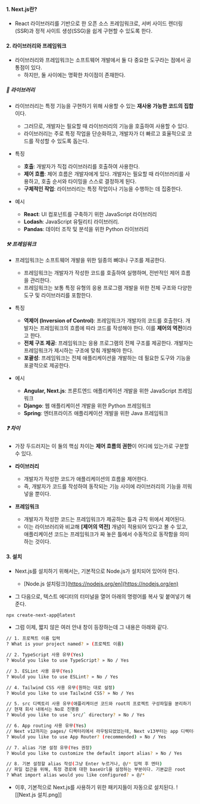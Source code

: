 
#### 1. Next.js란?

- React 라이브러리를 기반으로 한 오픈 소스 프레임워크로, 서버 사이드 렌더링(SSR)과 정적 사이트 생성(SSG)을 쉽게 구현할 수 있도록 한다.

#### 2. 라이브러리와 프레임워크

- 라이브러리와 프레임워크는 소프트웨어 개발에서 둘 다 중요한 도구라는 점에서 공통점이 있다.
    - 하지만, 둘 사이에는 명확한 차이점이 존재한다.

##### 📖 라이브러리
- 라이브러리는 특정 기능을 구현하기 위해 사용할 수 있는 **재사용 가능한 코드의 집합**이다.
    - 그러므로, 개발자는 필요할 때 라이브러리의 기능을 호출하여 사용할 수 있다.
    - 라이브러리는 주로 특정 작업을 단순화하고, 개발자가 더 빠르고 효율적으로 코드를 작성할 수 있도록 돕는다.

- 특징
    - **호출**: 개발자가 직접 라이브러리를 호출하여 사용한다.
    - **제어 흐름**: 제어 흐름은 개발자에게 있다. 개발자는 필요할 때 라이브러리를 사용하고, 호출 순서와 타이밍을 스스로 결정하게 된다.
    - **구체적인 작업**: 라이브러리는 특정 작업이나 기능을 수행하는 데 집중한다.

- 예시
    - **React**: UI 컴포넌트를 구축하기 위한 JavaScript 라이브러리
    - **Lodash**: JavaScript 유틸리티 라이브러리.
    - **Pandas**: 데이터 조작 및 분석을 위한 Python 라이브러리

##### ⚒️ 프레임워크
- 프레임워크는 소프트웨어 개발을 위한 일종의 뼈대나 구조를 제공한다.
    - 프레임워크는 개발자가 작성한 코드를 호출하여 실행하며, 전반적인 제어 흐름을 관리한다.
    - 프레임워크는 보통 특정 유형의 응용 프로그램 개발을 위한 전체 구조와 다양한 도구 및 라이브러리를 포함한다.

- 특징
    - **역제어 (Inversion of Control)**: 프레임워크가 개발자의 코드를 호출한다. 개발자는 프레임워크의 흐름에 따라 코드를 작성해야 한다. 이를 **제어의 역전**이라고 한다.
    - **전체 구조 제공**: 프레임워크는 응용 프로그램의 전체 구조를 제공한다. 개발자는 프레임워크가 제시하는 구조에 맞춰 개발해야 한다.
    - **포괄성**: 프레임워크는 전체 애플리케이션을 개발하는 데 필요한 도구와 기능을 포괄적으로 제공한다.

- 예시
    - **Angular, Next.js**: 프론트엔드 애플리케이션 개발을 위한 JavaScript 프레임워크
    - **Django**: 웹 애플리케이션 개발을 위한 Python 프레임워크
    - **Spring**: 엔터프라이즈 애플리케이션 개발을 위한 Java 프레임워크

##### ❓ 차이
- 가장 두드러지는 이 둘의 핵심 차이는 **제어 흐름의 권한**이 어디에 있는가로 구분할 수 있다.

- **라이브러리**
    - 개발자가 작성한 코드가 애플리케이션의 흐름을 제어한다.
    - 즉, 개발자가 코드를 작성하여 동작되는 기능 사이에 라이브러리의 기능을 끼워넣을 뿐이다.

- **프레임워크**

    - 개발자가 작성한 코드는 프레임워크가 제공하는 틀과 규칙 위에서 제어된다.
    - 이는 라이브러리와 비교해 **[제어의 역전]** 개념이 적용되어 있다고 볼 수 있고, 애플리케이션 코드는 프레임워크가 짜 놓은 틀에서 수동적으로 동작함을 의미하는 것이다.


#### 3. 설치

- Next.js를 설치하기 위해서는, 기본적으로 Node.js가 설치되어 있어야 한다.
    - [Node.js 설치링크](https://nodejs.org/en](https://nodejs.org/en)

- 그 다음으로, 텍스트 에디터의 터미널을 열어 아래의 명령어를 복사 및 붙여넣기 해준다.
```bash
npx create-next-app@latest
```

- 그럼 이제, 짧지 않은 여러 안내 창이 등장하는데 그 내용은 아래와 같다.
```bash
// 1. 프로젝트 이름 입력
? What is your project named? » (프로젝트 이름)

// 2. TypeScript 사용 유무(Yes)
? Would you like to use TypeScript? » No / Yes

// 3. ESLint 사용 유무(Yes)
? Would you like to use ESLint? » No / Yes

// 4. Tailwind CSS 사용 유무(원하는 대로 설정)
? Would you like to use Tailwind CSS? » No / Yes

// 5. src 디렉토리 사용 유무(애플리케이션 코드와 root의 프로젝트 구성파일을 분리하기 원한다면, YES)
// 현재 회사 내에서는 No로 진행중
? Would you like to use `src/` directory? » No / Yes

// 6. App routing 사용 유무(Yes)
// Next v12까지는 pages/ 디렉터리에서 라우팅되었었는데, Next v13부터는 app 디렉터리로 라우팅
? Would you like to use App Router? (recommended) » No / Yes

// 7. alias 기본 설정 유무(Yes 권장)
? Would you like to customize the default import alias? » No / Yes

// 8. 기본 설정할 alias 작성(그냥 Enter 누르거나, @/* 입력 후 엔터)
// 파일 접근을 위해, 특정 경로에 대한 baseUrl을 설정하는 부분이다. 기본값은 root 
? What import alias would you like configured? » @/*
```

- 이후, 기본적으로 Next.js를 사용하기 위한 패키지들이 자동으로 설치된다.
![[Next.js 설치.png]]